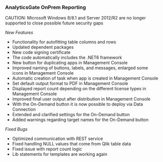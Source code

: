 ### AnalyticsGate OnPrem Reporting
CAUTION: Microsoft Windows 8/8.1 and Server 2012/R2 are no longer supported to close possible future security gaps
 
*New Features*
- Functionality for autofitting table columns and rows
- Updated dependent packages
- New code signing certificate
- The code automatically includes the .NET6 framework
- New button for duplicating apps in Management Console
- Improved naming of buttons, labels, and messages, enlarged some icons in Management Console
- Automatic creation of task when app is created in Management Console
- Set default output format to PDF in Management Console
- Displayed report count depending on the different license types in Management Console
- Improved final user output after distribution in Management Console
- With the On-Demand button it is now possible to deploy via Data Connection
- Extended and clarified settings for the On-Demand button
- Added warnings regarding target names for the On-Demand button


*Fixed Bugs*
- Optimized communication with REST service
- Fixed handling NULL values that come from Qlik table data
- Fixed issue with report count logic
- Lib statements for templates are working again

